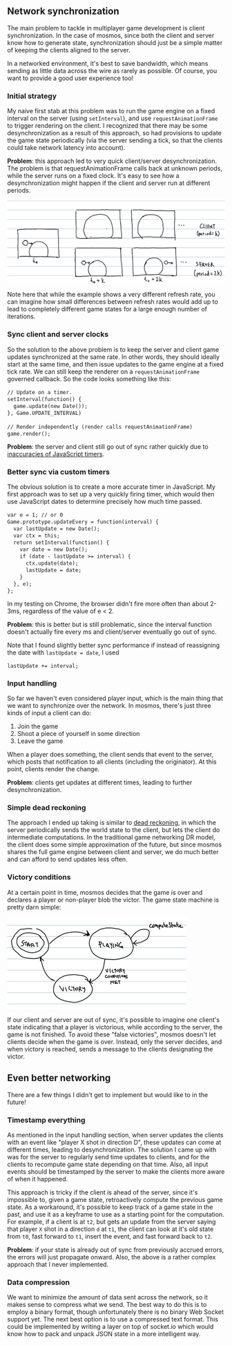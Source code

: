 <!-- preamble turned into personal blog post -->

## Network synchronization

The main problem to tackle in multiplayer game development is client
synchronization. In the case of mosmos, since both the client and server
know how to generate state, synchronization should just be a simple
matter of keeping the clients aligned to the server.

In a networked environment, it's best to save bandwidth, which means
sending as little data across the wire as rarely as possible. Of course,
you want to provide a good user experience too!

### Initial strategy

My naive first stab at this problem was to run the game engine on a
fixed interval on the server (using `setInterval`), and use
`requestAnimationFrame` to trigger rendering on the client. I recognized
that there may be some desynchronization as a result of this approach,
so had provisions to update the game state periodically (via the server
sending a tick, so that the clients could take network latency into
account).

**Problem**: this approach led to very quick client/server
desynchronization. The problem is that requestAnimationFrame calls back
at unknown periods, while the server runs on a fixed clock. It's easy to
see how a desynchronization might happen if the client and server run at
different periods.

![desync][]

Note here that while the example shows a very different refresh rate,
you can imagine how small differences between refresh rates would add up
to lead to completely different game states for a large enough number of
iterations.

### Sync client and server clocks

So the solution to the above problem is to keep the server and client
game updates synchronized at the same rate. In other words, they should
ideally start at the same time, and then issue updates to the game
engine at a fixed tick rate. We can still keep the renderer on a
`requestAnimationFrame` governed callback. So the code looks something
like this:

    // Update on a timer.
    setInterval(function() {
      game.update(new Date());
    }, Game.UPDATE_INTERVAL)

    // Render independently (render calls requestAnimationFrame)
    game.render();

**Problem**: the server and client still go out of sync rather quickly
due to [inaccuracies of JavaScript timers][timerdemo].

### Better sync via custom timers

The obvious solution is to create a more accurate timer in JavaScript.
My first approach was to set up a very quickly firing timer, which would
then use JavaScript dates to determine precisely how much time passed.

    var e = 1; // or 0
    Game.prototype.updateEvery = function(interval) {
      var lastUpdate = new Date();
      var ctx = this;
      return setInterval(function() {
        var date = new Date();
        if (date - lastUpdate >= interval) {
          ctx.update(date);
          lastUpdate = date;
        }
      }, e);
    };

In my testing on Chrome, the browser didn't fire more often than about
2-3ms, regardless of the value of e < 2.

**Problem**: this is better but is still problematic, since the interval
function doesn't actually fire every ms and client/server eventually go
out of sync.

Note that I found slightly better sync performance if instead of
reassigning the date with `lastUpdate = date`, I used

    lastUpdate += interval;

### Input handling

So far we haven't even considered player input, which is the main thing
that we want to synchronize over the network. In mosmos, there's just
three kinds of input a client can do:

1. Join the game
2. Shoot a piece of yourself in some direction
3. Leave the game

When a player does something, the client sends that event to the server,
which posts that notification to all clients (including the originator).
At this point, clients render the change.

**Problem**: clients get updates at different times, leading to further
desynchronization.

### Simple dead reckoning

The approach I ended up taking is similar to [dead reckoning][dr], in
which the server periodically sends the world state to the client, but
lets the client do intermediate computations. In the traditional game
networking DR model, the client does some simple approximation of the
future, but since mosmos shares the full game engine between client and
server, we do much better and can afford to send updates less often.

### Victory conditions

At a certain point in time, mosmos decides that the game is over and
declares a player or non-player blob the victor. The game state machine
is pretty darn simple:

![statemachine][]

If our client and server are out of sync, it's possible to imagine one
client's state indicating that a player is victorious, while according
to the server, the game is not finished. To avoid these "false
victories", mosmos doesn't let clients decide when the game is over.
Instead, only the server decides, and when victory is reached, sends a
message to the clients designating the victor.

## Even better networking

There are a few things I didn't get to implement but would like to in
the future!

### Timestamp everything

As mentioned in the input handling section, when server updates the
clients with an event like "player X shot in direction D", these updates
can come at different times, leading to desynchronization. The solution
I came up with was for the server to regularly send time updates to
clients, and for the clients to recompute game state depending on that
time. Also, all input events should be timestamped by the server to make
the clients more aware of when it happened.

This approach is tricky if the client is ahead of the server, since it's
impossible to, given a game state, retroactively compute the previous
game state. As a workaround, it's possible to keep track of a game state
in the past, and use it as a keyframe to use as a starting point
for the computation. For example, if a client is at `t2`, but gets an
update from the server saying that player `X` shot in a direction `d`
at `t1`, the client can look at it's old state from `t0`, fast forward
to `t1`, insert the event, and fast forward back to `t2`.

**Problem**: if your state is already out of sync from previously
accrued errors, the errors will just propagate onward. Also, the above
is a rather complex approach that I never implemented.

### Data compression

We want to minimize the amount of data sent across the network, so it
makes sense to compress what we send. The best way to do this is to
employ a binary format, though unfortunately there is no binary Web
Socket support yet. The next best option is to use a compressed text
format. This could be implemented by writing a layer on top of socket.io
which would know how to pack and unpack JSON state in a more intelligent
way.


[desync]: desync.png
[timerdemo]: http://www.sitepoint.com/creating-accurate-timers-in-javascript/
[dr]: http://www.gamasutra.com/view/feature/3230/dead_reckoning_latency_hiding_for_.php
[statemachine]: statemachine.png
